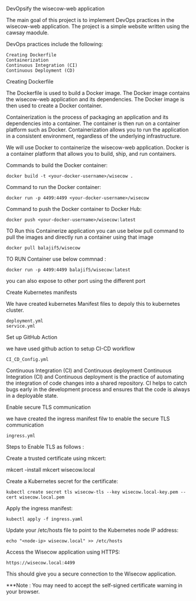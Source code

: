 DevOpsify the wisecow-web application

The main goal of this project is to implement DevOps practices in the wisecow-web application. The project is a simple website written using the cawsay maodule.

DevOps practices include the following:

    Creating Dockerfile 
    Containerization
    Continuous Integration (CI)
    Continuous Deployment (CD)

Creating Dockerfile 

The Dockerfile is used to build a Docker image. The Docker image contains the wisecow-web application and its dependencies. The Docker image is then used to create a Docker container.


Containerization is the process of packaging an application and its dependencies into a container. The container is then run on a container platform such as Docker. Containerization allows you to run the application in a consistent environment, regardless of the underlying infrastructure.

We will use Docker to containerize the wisecow-web application. Docker is a container platform that allows you to build, ship, and run containers.

Commands to build the Docker container:

	docker build -t <your-docker-username>/wisecow .

Command to run the Docker container:

	docker run -p 4499:4499 <your-docker-username>/wisecow

Command to push the Docker container to Docker Hub:

	docker push <your-docker-username>/wisecow:latest

TO Run this Containerize application you can use below pull command to pull the images and directly run a container using that image

	docker pull balajif5/wisecow

TO RUN Container use below commnad :

	docker run -p 4499:4499 balajif5/wisecow:latest

you can also expose to other port using the different port 
 

Create Kubernetes manifests

We have created kubernetes Manifest files to depoly this to kubernetes cluster.

	deployment.yml
	service.yml 


Set up GitHub Action

we have used github action to setup CI-CD workflow

	CI_CD_Config.yml

Continuous Integration (CI) and Continuous deployment
Continuous Integration (CI) and Continuous deployment is the practice of automating the integration of code changes into a shared repository. CI helps to catch bugs early in the development process and ensures that the code is always in a deployable state.


Enable secure TLS communication

we have created the ingress manifest filw to enable the secure TLS communication

	ingress.yml

Steps to Enable TLS as follows :

Create a trusted certificate using mkcert:

   mkcert -install
   mkcert wisecow.local 


Create a Kubernetes secret for the certificate:

	kubectl create secret tls wisecow-tls --key wisecow.local-key.pem --cert wisecow.local.pem


Apply the ingress manifest:

	kubectl apply -f ingress.yaml



Update your /etc/hosts file to point to the Kubernetes node IP address:

	echo "<node-ip> wisecow.local" >> /etc/hosts



Access the Wisecow application using HTTPS:

	https://wisecow.local:4499


This should give you a secure connection to the Wisecow application. 

***Note : You may need to accept the self-signed certificate warning in your browser.
